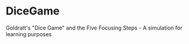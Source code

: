 # DiceGame
Goldratt's "Dice  Game" and the Five Focusing Steps - A simulation for learning purposes
